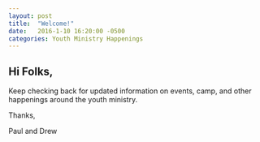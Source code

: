 ```yaml
---
layout: post
title:  "Welcome!"
date:   2016-1-10 16:20:00 -0500
categories: Youth Ministry Happenings
---
```


## Hi Folks,

Keep checking back for updated information on events, camp, and other happenings around the youth ministry. 

Thanks,

Paul and Drew